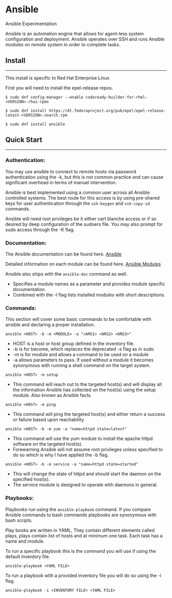 # Ansible
Ansible Experimentation

Ansible is an automation engine that allows for agent-less system configuration and deployment.
Ansible operates over SSH and runs Ansible modules on remote system in order to complete tasks.

## Install
___
This install is specific to Red Hat Enterprise Linux

First you will need to install the epel-release repos.

`$ sudo dnf config-manager --enable codeready-builder-for-rhel-<VERSION>-rhui-rpms`

`$ sudo dnf install https://dl.fedoraproject.org/pub/epel/epel-release-latest-<VERSION>.noarch.rpm`

`$ sudo dnf install ansible`

## Quick Start 
___
### Authentication:
You may use ansible to connect to remote hosts via password authentication using the -k, but this is not common practice and can cause significant overhead in terms of manuel intervention.

Ansible is best implemented using a common user across all Ansible controlled systems. The best route for this access is by using pre-shared keys for user authentication through the `ssh-keygen` and `ssh-copy-id` commands.

Ansible will need root privileges be it either cart blanche access or if so desired by deep configuration of the sudoers file. You may also prompt for sudo access through the -K flag.

### Documentation:
The Ansible documentation can be found here. [Ansible](docs.ansible.com)

Detailed information on each module can be found here. [Ansible Modules](https://docs.ansible.com/ansible/2.9/modules/modules_by_category.html)

Ansible also ships with the `ansible-doc` command as well.
- Specifies a module names as a parameter and provides module specific documentation.
- Combined with the -l flag lists installed modules with short descriptions.

### Commands:
This section will cover some basic commands to be comfortable with ansible and declaring a proper installation.

`ansible <HOST> -b -m <MODULE> -a "<ARG1> <ARG2> <ARG3>"`
- HOST is a host or host group defined in the inventory file.
- -b is for become, which replaces the deprecated -s flag as in sudo
- -m is for module and allows a command to be used on a module
- -a allows parameters to pass. If used without a module it becomes synonymous with running a shell command on the target system.

`ansible <HOST> -m setup`
- This command will reach out to the targeted host(s) and will display all the information Ansible has collected on the host(s) using the setup module. Also known as Ansible facts.

`ansible <HOST> -m ping`
- This command will ping the targeted host(s) and either return a success or failure based upon reachability.

`ansible <HOST> -b -m yum -a "name=httpd state=latest"`
- This command will use the yum module to install the apache httpd software on the targeted host(s). 
- Forewarning Ansible will not assume root privileges unless specified to do so which is why I have applied the -b flag.

`ansible <HOST> -b -m service -a "name=httpd state=started"`
- This will change the state of httpd and should start the daemon on the specified host(s).
- The service module is designed to operate with daemons in general.

### Playbooks:
Playbooks run using the `ansible-playbook` command. If you compare Ansible commands to bash commands playbooks are synonymous with bash scripts.

Play books are written in YAML, They contain different elements called plays, plays contain list of hosts and at minimum one task. Each task has a name and module.

To run a specific playbook this is the command you will use if using the default inventory file.

`ansible-playbook <YAML FILE>`

To run a playbook with a provided inventory file you will do so using the -i flag.

`ansible-playbook -i <INVENTORY FILE> <YAML FILE>`